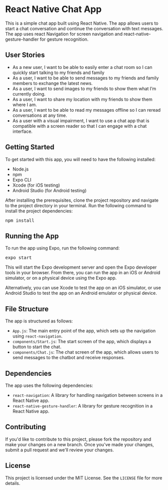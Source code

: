 <!DOCTYPE html>
<html>
  <head>
    <title>React Native Chat App</title>
  </head>
  <body>
    <h1>React Native Chat App</h1>
    <p>
      This is a simple chat app built using React Native. The app allows users
      to start a chat conversation and continue the conversation with
      text messages. The app uses react Navigation for screen navigation and
      react-native-gesture-handler for gesture recognition.
    </p>
    <h2>User Stories</h2>
    <ul>
      <li>As a new user, I want to be able to easily enter a chat room so I can quickly start talking to my friends and family</li>
      <li>As a user, I want to be able to send messages to my friends and family members to exchange the latest news.</li>
      <li>As a user, I want to send images to my friends to show them what I’m currently doing.</li>
      <li>As a user, I want to share my location with my friends to show them where I am.</li>
      <li>As a user, I want to be able to read my messages offline so I can reread conversations at any time.</li>
      <li>As a user with a visual impairment, I want to use a chat app that is compatible with a screen reader so that I can engage with a chat interface.</li>
    </ul>
    <h2>Getting Started</h2>
    <p>
      To get started with this app, you will need to have the following
      installed:
    </p>
    <ul>
      <li>Node.js</li>
      <li>npm</li>
      <li>Expo CLI</li>
      <li>Xcode (for iOS testing)</li>
      <li>Android Studio (for Android testing)</li>
    </ul>
    <p>
      After installing the prerequisites, clone the project repository and
      navigate to the project directory in your terminal. Run the following
      command to install the project dependencies:
    </p>
    <pre>npm install</pre>
    <h2>Running the App</h2>
    <p>
      To run the app using Expo, run the following command:
    </p>
    <pre>expo start</pre>
    <p>
      This will start the Expo development server and open the Expo developer
      tools in your browser. From there, you can run the app in an iOS or
      Android simulator, or on a physical device using the Expo app.
    </p>
     <p>
      Alternatively, you can use Xcode to test the app on an iOS simulator, or
      use Android Studio to test the app on an Android emulator or physical
      device.
    </p>
    <h2>File Structure</h2>
    <p>
      The app is structured as follows:
    </p>
    <ul>
      <li>
        <code>App.js</code>: The main entry point of the app, which sets up the
        navigation using <code>react-navigation</code>.
      </li>
      <li>
        <code>components/Start.js</code>: The start screen of the app, which
        displays a button to start the chat.
      </li>
      <li>
        <code>components/Chat.js</code>: The chat screen of the app, which
        allows users to send messages to the chatbot and receive responses.
      </li>
    </ul>
    <h2>Dependencies</h2>
    <p>
      The app uses the following dependencies:
    </p>
    <ul>
      <li>
        <code>react-navigation</code>: A library for handling navigation between
        screens in a React Native app.
      </li>
      <li>
        <code>react-native-gesture-handler</code>: A library for gesture
        recognition in a React Native app.
      </li>
    </ul>
    <h2>Contributing</h2>
    <p>
      If you'd like to contribute to this project, please fork the repository
      and make your changes on a new branch. Once you've made your changes,
      submit a pull request and we'll review your changes.
    </p>
    <h2>License</h2>
    <p>
      This project is licensed under the MIT License. See the <code>LICENSE</code> file for more details.
    </p>
  </body>
</html>